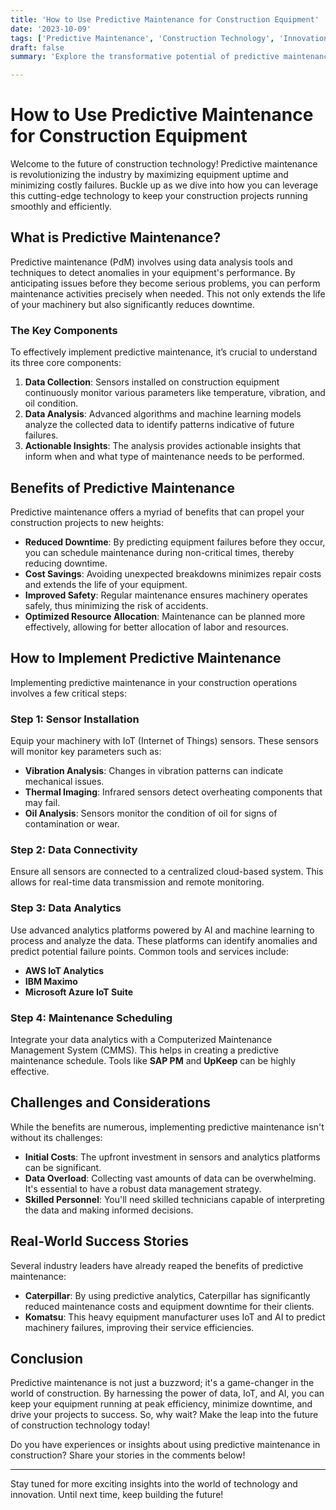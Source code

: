```yaml
---
title: 'How to Use Predictive Maintenance for Construction Equipment'
date: '2023-10-09'
tags: ['Predictive Maintenance', 'Construction Technology', 'Innovation']
draft: false
summary: 'Explore the transformative potential of predictive maintenance in construction, ensuring equipment efficiency and minimizing downtime.'

---
```


# How to Use Predictive Maintenance for Construction Equipment

Welcome to the future of construction technology! Predictive maintenance is revolutionizing the industry by maximizing equipment uptime and minimizing costly failures. Buckle up as we dive into how you can leverage this cutting-edge technology to keep your construction projects running smoothly and efficiently.

## What is Predictive Maintenance?

Predictive maintenance (PdM) involves using data analysis tools and techniques to detect anomalies in your equipment's performance. By anticipating issues before they become serious problems, you can perform maintenance activities precisely when needed. This not only extends the life of your machinery but also significantly reduces downtime.

### The Key Components

To effectively implement predictive maintenance, it’s crucial to understand its three core components:

1. **Data Collection**: Sensors installed on construction equipment continuously monitor various parameters like temperature, vibration, and oil condition.
2. **Data Analysis**: Advanced algorithms and machine learning models analyze the collected data to identify patterns indicative of future failures.
3. **Actionable Insights**: The analysis provides actionable insights that inform when and what type of maintenance needs to be performed.

## Benefits of Predictive Maintenance

Predictive maintenance offers a myriad of benefits that can propel your construction projects to new heights:

- **Reduced Downtime**: By predicting equipment failures before they occur, you can schedule maintenance during non-critical times, thereby reducing downtime.
- **Cost Savings**: Avoiding unexpected breakdowns minimizes repair costs and extends the life of your equipment.
- **Improved Safety**: Regular maintenance ensures machinery operates safely, thus minimizing the risk of accidents.
- **Optimized Resource Allocation**: Maintenance can be planned more effectively, allowing for better allocation of labor and resources.

## How to Implement Predictive Maintenance

Implementing predictive maintenance in your construction operations involves a few critical steps:

### Step 1: Sensor Installation

Equip your machinery with IoT (Internet of Things) sensors. These sensors will monitor key parameters such as:

- **Vibration Analysis**: Changes in vibration patterns can indicate mechanical issues.
- **Thermal Imaging**: Infrared sensors detect overheating components that may fail.
- **Oil Analysis**: Sensors monitor the condition of oil for signs of contamination or wear.
  
### Step 2: Data Connectivity

Ensure all sensors are connected to a centralized cloud-based system. This allows for real-time data transmission and remote monitoring.

### Step 3: Data Analytics

Use advanced analytics platforms powered by AI and machine learning to process and analyze the data. These platforms can identify anomalies and predict potential failure points. Common tools and services include:

- **AWS IoT Analytics**
- **IBM Maximo**
- **Microsoft Azure IoT Suite**

### Step 4: Maintenance Scheduling

Integrate your data analytics with a Computerized Maintenance Management System (CMMS). This helps in creating a predictive maintenance schedule. Tools like **SAP PM** and **UpKeep** can be highly effective.

## Challenges and Considerations

While the benefits are numerous, implementing predictive maintenance isn't without its challenges:

- **Initial Costs**: The upfront investment in sensors and analytics platforms can be significant.
- **Data Overload**: Collecting vast amounts of data can be overwhelming. It's essential to have a robust data management strategy.
- **Skilled Personnel**: You'll need skilled technicians capable of interpreting the data and making informed decisions.

## Real-World Success Stories

Several industry leaders have already reaped the benefits of predictive maintenance:

- **Caterpillar**: By using predictive analytics, Caterpillar has significantly reduced maintenance costs and equipment downtime for their clients.
- **Komatsu**: This heavy equipment manufacturer uses IoT and AI to predict machinery failures, improving their service efficiencies.

## Conclusion

Predictive maintenance is not just a buzzword; it's a game-changer in the world of construction. By harnessing the power of data, IoT, and AI, you can keep your equipment running at peak efficiency, minimize downtime, and drive your projects to success. So, why wait? Make the leap into the future of construction technology today!

Do you have experiences or insights about using predictive maintenance in construction? Share your stories in the comments below!

---

Stay tuned for more exciting insights into the world of technology and innovation. Until next time, keep building the future!
